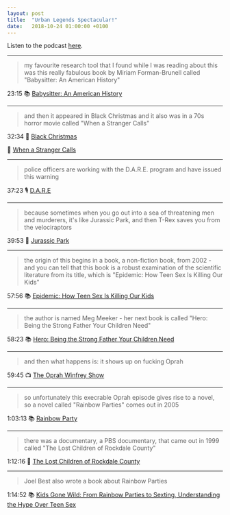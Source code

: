 ```yaml
---
layout: post
title:  "Urban Legends Spectacular!"
date:   2018-10-24 01:00:00 +0100
---
```


Listen to the podcast [here](https://podcasts.apple.com/us/podcast/urban-legends-spectacular/id1380008439?i=1000465289951).

----

> my favourite research tool that I found while I was reading about this was this really fabulous book by Miriam Forman-Brunell called "Babysitter: An American History"

23:15 📚 [Babysitter: An American History](https://books.google.com/books/about/Babysitter.html?id=aAcVCgAAQBAJ)

----

> and then it appeared in Black Christmas and it also was in a 70s horror movie called "When a Stranger Calls"

32:34 🎥 [Black Christmas](https://en.wikipedia.org/wiki/Black_Christmas_(1974_film))

🎥 [When a Stranger Calls](https://en.wikipedia.org/wiki/When_a_Stranger_Calls_(1979_film))

----

> police officers are working with the D.A.R.E. program and have issued this warning

37:23 🎙️ [D.A.R.E](/2018/08/18/d-a-r-e.html)

----

> because sometimes when you go out into a sea of threatening men and murderers, it's like Jurassic Park, and then T-Rex saves you from the velociraptors

39:53 🎥 [Jurassic Park](https://en.wikipedia.org/wiki/Jurassic_Park_(film))

----

> the origin of this begins in a book, a non-fiction book, from 2002 - and you can tell that this book is a robust examination of the scientific literature from its title, which is "Epidemic: How Teen Sex Is Killing Our Kids"

57:56 📚 [Epidemic: How Teen Sex Is Killing Our Kids](https://en.wikipedia.org/wiki/Meg_Meeker#Selected_works)

----

> the author is named Meg Meeker - her next book is called "Hero: Being the Strong Father Your Children Need"

58:23 📚 [Hero: Being the Strong Father Your Children Need](https://en.wikipedia.org/wiki/Meg_Meeker#Selected_works)

----

> and then what happens is: it shows up on fucking Oprah

59:45 📺 [The Oprah Winfrey Show](https://en.wikipedia.org/wiki/The_Oprah_Winfrey_Show)

----

> so unfortunately this execrable Oprah episode gives rise to a novel, so a novel called "Rainbow Parties" comes out in 2005

1:03:13 📚 [Rainbow Party](https://en.wikipedia.org/wiki/Rainbow_party_(sexuality)#Book)

----

> there was a documentary, a PBS documentary, that came out in 1999 called "The Lost Children of Rockdale County"

1:12:16 🎥 [The Lost Children of Rockdale County](https://www.pbs.org/wgbh/pages/frontline/shows/georgia/etc/synopsis.html)

----

> Joel Best also wrote a book about Rainbow Parties

1:14:52 📚 [Kids Gone Wild: From Rainbow Parties to Sexting, Understanding the Hype Over Teen Sex](https://books.google.com/books/about/Kids_Gone_Wild.html?id=V60TBAAAQBAJ)

